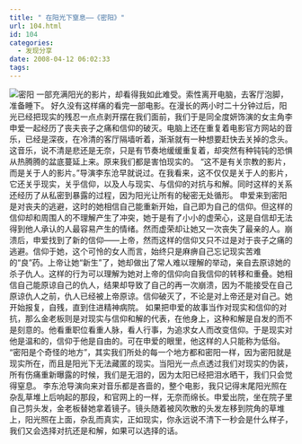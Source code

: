 ```yaml
---
title: " 在阳光下窒息——《密阳》"
url: 104.html
id: 104
categories:
  - 发现分享
date: 2008-04-12 06:02:33
tags:
---
```


![密阳](../../../images/2008/04/miyang.jpg) 一部充满阳光的影片，却看得我如此难受。索性离开电脑，去客厅泡脚，准备睡下。 好久没有这样痛的看完一部电影。在漫长的两小时二十分钟过后，阳光已经把现实的残忍一点点剥开摆在我们面前，我们于是同全度妍饰演的女主角李申爱一起经历了丧夫丧子之痛和信仰的破灭。电脑上还在重复着电影官方网站的音乐，已经是深夜，在冷清的客厅隔墙听着，渐渐就有一种想要赶快去关掉的念头。这音乐，说不清是悲还是无奈，只是有节奏地缓缓重复着，却突然有种钝钝的恐惧从热腾腾的盆底蔓延上来。原来我们都是害怕现实的。 “这不是有关宗教的影片，而是关于人的影片。”导演李东沧早就说过。在我看来，这不仅仅是关于人的影片，它还关乎现实，关乎信仰，以及人与现实、与信仰的对抗与和解。同时这样的关系还经历了从私密到暴露的过程，因为阳光让所有的秘密无处循形。 申爱来到密阳是对丧夫的逃避，这时的她相信自己能重新开始，自己即为自己的信仰。但这样的信仰却和周围人的不理解产生了冲突，她于是有了小小的虚荣心，这是自信却无法得到他人承认的人最容易产生的情绪。然而虚荣却让她又一次丧失了最亲的人。崩溃后，申爱找到了新的信仰——上帝，然而这样的信仰又只不过是对于丧子之痛的逃避。信仰于她，这个可怜的女人而言，始终只是麻痹自己忘记现实苦难的“良”药。上帝让她“新生”了，她却做出了常人难以理解的举动，亲自去原谅她的杀子仇人。这样的行为可以理解为她对上帝的信仰向自我信仰的转移和重叠。她相信自己能原谅自己的仇人，结果却导致了自己的再一次崩溃，因为不能接受在自己原谅仇人之前，仇人已经被上帝原谅。信仰破灭了，不论是对上帝还是对自己。她开始报复，自残，直到住进精神病院。 如果把申爱的故事当作对现实和信仰的对抗，那么金老板则是对现实与信仰和解的代表，在他身上，这种和解是自发的而不是刻意的。他看重职位看重人脉，看人行事，为追求女人而改变信仰。于是现实对他是温和的，信仰于他是自由的。可在申爱的眼里，他这样的人只能称为低俗。 “密阳是个奇怪的地方”，其实我们所处的每一个地方都和密阳一样，因为密阳就是现实所在，而且是阳光下无法藏匿的现实。当阳光一点点透过我们对现实的伪装，所有伤痛重新曝露的时候，我们是无泪的，因为太阳已经把泪水晒干，我们只会觉得窒息。 李东沧导演向来对音乐都是吝啬的，整个电影，我只记得末尾阳光照在杂乱草堆上后响起的那段，和官网上的一样，无奈而绵长。申爱出院，坐在院子里自己剪头发，金老板替她拿着镜子。镜头随着被风吹散的头发左移到院角的草堆上，阳光照在上面，杂乱而真实，正如现实，你永远说不清下一秒会是什么样子，我们又会选择对抗还是和解，如果可以选择的话。